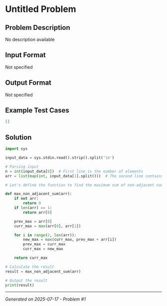 # Untitled Problem

## Problem Description
No description available

## Input Format
Not specified

## Output Format
Not specified

## Example Test Cases
```json
[]
```

## Solution
```python
import sys

input_data = sys.stdin.read().strip().split('\n')

# Parsing input
n = int(input_data[0])  # First line is the number of elements
arr = list(map(int, input_data[1].split()))  # The second line contains the elements

# Let's define the function to find the maximum sum of non-adjacent numbers

def max_non_adjacent_sum(arr):
    if not arr:
        return 0
    if len(arr) == 1:
        return arr[0]

    prev_max = arr[0]
    curr_max = max(arr[0], arr[1])

    for i in range(2, len(arr)):
        new_max = max(curr_max, prev_max + arr[i])
        prev_max = curr_max
        curr_max = new_max

    return curr_max

# Calculate the result
result = max_non_adjacent_sum(arr)

# Output the result
print(result)
```

---
*Generated on 2025-07-17 - Problem #1*